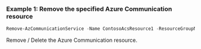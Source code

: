 ### Example 1: Remove the specified Azure Communication resource

```powershell
Remove-AzCommunicationService -Name ContosoAcsResource1 -ResourceGroupName ContosoResourceProvider1
```

Remove / Delete the Azure Communication resource.
